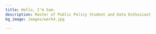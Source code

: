 ```yaml
---
title: Hello, I’m Sam.
description: Master of Public Policy Student and Data Enthusiast
bg_image: images/work4.jpg

---
```

